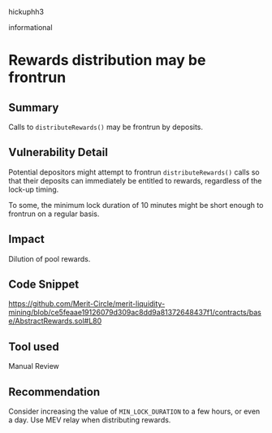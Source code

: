hickuphh3

informational

# Rewards distribution may be frontrun

## Summary
Calls to `distributeRewards()` may be frontrun by deposits.

## Vulnerability Detail
Potential depositors might attempt to frontrun `distributeRewards()` calls so that their deposits can immediately be entitled to rewards, regardless of the lock-up timing. 

To some, the minimum lock duration of 10 minutes might be short enough to frontrun on a regular basis.

## Impact
Dilution of pool rewards.

## Code Snippet
https://github.com/Merit-Circle/merit-liquidity-mining/blob/ce5feaae19126079d309ac8dd9a81372648437f1/contracts/base/AbstractRewards.sol#L80

## Tool used
Manual Review

## Recommendation
Consider increasing the value of `MIN_LOCK_DURATION` to a few hours, or even a day. Use MEV relay when distributing rewards.